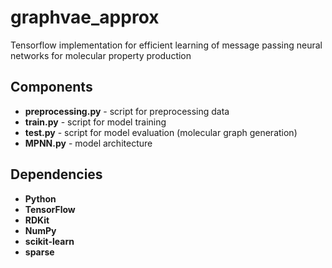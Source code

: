 # graphvae_approx
Tensorflow implementation for efficient learning of message passing neural networks for molecular property production

## Components
- **preprocessing.py** - script for preprocessing data
- **train.py** - script for model training
- **test.py** - script for model evaluation (molecular graph generation)
- **MPNN.py** - model architecture

## Dependencies
- **Python**
- **TensorFlow**
- **RDKit**
- **NumPy**
- **scikit-learn**
- **sparse**
